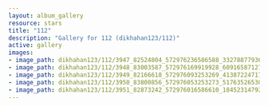 ```yaml
---
layout: album_gallery
resource: stars
title: "112"
description: "Gallery for 112 (dikhahan123/112)"
active: gallery
images:
- image_path: dikhahan123/112/3947_82524804_572976236586588_3327887793635459072_n.jpg
- image_path: dikhahan123/112/3948_83003587_572976169919928_6091658712710119424_n.jpg
- image_path: dikhahan123/112/3949_82166618_572976093253269_4138722471740178432_n.jpg
- image_path: dikhahan123/112/3950_83800856_572976053253273_517635265309704192_n.jpg
- image_path: dikhahan123/112/3951_82873242_572976016586610_1845231479232135168_n.jpg
---
```

